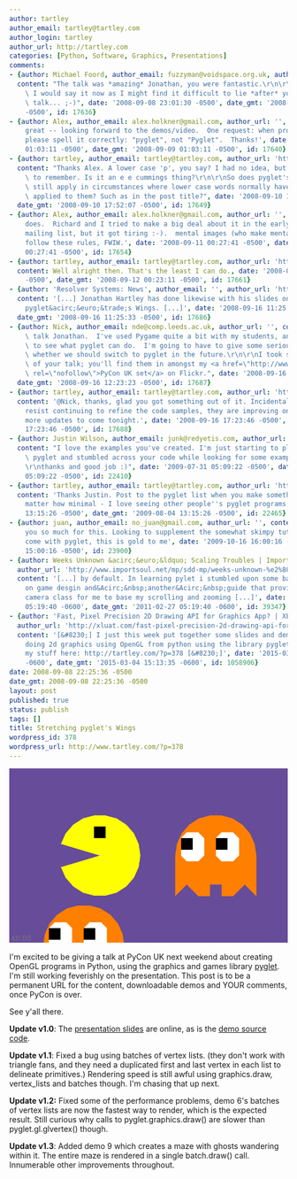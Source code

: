 ```yaml
---
author: tartley
author_email: tartley@tartley.com
author_login: tartley
author_url: http://tartley.com
categories: [Python, Software, Graphics, Presentations]
comments:
- {author: Michael Foord, author_email: fuzzyman@voidspace.org.uk, author_url: 'http://www.ironpythoninaction.com',
  content: "The talk was *amazing* Jonathan, you were fantastic.\r\n\r\nI thought\
    \ I would say it now as I might find it difficult to lie *after* you give the\
    \ talk... ;-)", date: '2008-09-08 23:01:30 -0500', date_gmt: '2008-09-08 23:01:30
    -0500', id: 17636}
- {author: Alex, author_email: alex.holkner@gmail.com, author_url: '', content: 'Sounds
    great -- looking forward to the demos/video.  One request: when promoting pyglet,
    please spell it correctly: "pyglet", not "Pyglet".  Thanks!', date: '2008-09-09
    01:03:11 -0500', date_gmt: '2008-09-09 01:03:11 -0500', id: 17640}
- {author: tartley, author_email: tartley@tartley.com, author_url: 'http://tartley.com',
  content: "Thanks Alex. A lower case 'p', you say? I had no idea, but I'll endeavour\
    \ to remember. Is it an e e cummings thing?\r\n\r\nSo does pyglet's lower-casing\
    \ still apply in circumstances where lower case words normally have a capitalization\
    \ applied to them? Such as in the post title?", date: '2008-09-10 17:52:07 -0500',
  date_gmt: '2008-09-10 17:52:07 -0500', id: 17649}
- {author: Alex, author_email: alex.holkner@gmail.com, author_url: '', content: 'It
    does.  Richard and I tried to make a big deal about it in the early days of the
    mailing list, but it got tiring :-).  mental images (who make mental ray) also
    follow these rules, FWIW.', date: '2008-09-11 00:27:41 -0500', date_gmt: '2008-09-11
    00:27:41 -0500', id: 17654}
- {author: tartley, author_email: tartley@tartley.com, author_url: 'http://tartley.com',
  content: Well alright then. That's the least I can do., date: '2008-09-12 00:23:11
    -0500', date_gmt: '2008-09-12 00:23:11 -0500', id: 17661}
- {author: 'Resolver Systems: News', author_email: '', author_url: 'http://www.resolversystems.com/news/?p=67',
  content: '[...] Jonathan Hartley has done likewise with his slides on&Acirc;&nbsp;Stretching
    pyglet&acirc;&euro;&trade;s Wings. [...]', date: '2008-09-16 11:25:33 -0500',
  date_gmt: '2008-09-16 11:25:33 -0500', id: 17686}
- {author: Nick, author_email: nde@comp.leeds.ac.uk, author_url: '', content: "Good\
    \ talk Jonathan.  I've used Pygame quite a bit with my students, and it was useful\
    \ to see what pyglet can do.  I'm going to have to give some serious thought to\
    \ whether we should switch to pyglet in the future.\r\n\r\nI took some pictures\
    \ of your talk; you'll find them in amongst my <a href=\"http://www.flickr.com/photos/nickefford/sets/72157607290262808/\"\
    \ rel=\"nofollow\">PyCon UK set</a> on Flickr.", date: '2008-09-16 12:23:23 -0500',
  date_gmt: '2008-09-16 12:23:23 -0500', id: 17687}
- {author: tartley, author_email: tartley@tartley.com, author_url: 'http://tartley.com',
  content: '@Nick, thanks, glad you got something out of it. Incidentally, I can''t
    resist continuing to refine the code samples, they are improving on a daily basis,
    more updates to come tonight.', date: '2008-09-16 17:23:46 -0500', date_gmt: '2008-09-16
    17:23:46 -0500', id: 17688}
- {author: Justin Wilson, author_email: junk@redyetis.com, author_url: 'http://juztinwilzon.blogspot.com',
  content: "I love the examples you've created. I'm just starting to play around with\
    \ pyglet and stumbled across your code while looking for some example code.\r\n\
    \r\nthanks and good job :)", date: '2009-07-31 05:09:22 -0500', date_gmt: '2009-07-31
    05:09:22 -0500', id: 22410}
- {author: tartley, author_email: tartley@tartley.com, author_url: 'http://tartley.com',
  content: 'Thanks Justin. Post to the pyglet list when you make something cool, no
    matter how minimal - I love seeing other people''s pyglet programs.', date: '2009-08-04
    13:15:26 -0500', date_gmt: '2009-08-04 13:15:26 -0500', id: 22465}
- {author: juan, author_email: no_juan@gmail.com, author_url: '', content: 'Thank
    you so much for this. Looking to supplement the somewhat skimpy tutorials that
    come with pyglet, this is gold to me', date: '2009-10-16 16:00:16 -0500', date_gmt: '2009-10-16
    15:00:16 -0500', id: 23900}
- {author: Weeks Unknown &acirc;&euro;&ldquo; Scaling Troubles | Import Soul, author_email: '',
  author_url: 'http://www.importsoul.net/mp/sdd-mp/weeks-unknown-%e2%80%93-scaling-troubles/',
  content: '[...] by default. In learning pylet i stumbled upon some basic guides
    on game desgin and&Acirc;&nbsp;another&Acirc;&nbsp;guide that provides a basic
    camera class for me to base my scrolling and zooming [...]', date: '2011-02-27
    05:19:40 -0600', date_gmt: '2011-02-27 05:19:40 -0600', id: 39347}
- {author: 'Fast, Pixel Precision 2D Drawing API for Graphics App? | XL-UAT', author_email: '',
  author_url: 'http://xluat.com/fast-pixel-precision-2d-drawing-api-for-graphics-app/',
  content: '[&#8230;] I just this week put together some slides and demo code for
    doing 2d graphics using OpenGL from python using the library pyglet. You can see
    my stuff here: http://tartley.com/?p=378 [&#8230;]', date: '2015-03-04 15:13:35
    -0600', date_gmt: '2015-03-04 15:13:35 -0600', id: 1058906}
date: 2008-09-08 22:25:36 -0500
date_gmt: 2008-09-08 22:25:36 -0500
layout: post
published: true
status: publish
tags: []
title: Stretching pyglet's Wings
wordpress_id: 378
wordpress_url: http://www.tartley.com/?p=378
---
```


![](/assets/2008/09/pacman.png)

I'm excited to be giving a talk at PyCon UK next weekend about creating
OpenGL programs in Python, using the graphics and games library
[pyglet](http://pyglet.org/). I'm still working feverishly on the
presentation. This post is to be a permanent URL for the content,
downloadable demos and YOUR comments, once PyCon is over.

See y'all there.

**Update v1.0**: The [presentation
slides](http://tartley.com/files/stretching_pyglets_wings/presentation.zip)
are online, as is the [demo source
code](http://tartley.com/files/stretching_pyglets_wings/stretching_pyglets_wings-1.3.zip).

**Update v1.1**: Fixed a bug using batches of vertex lists. (they don't
work with triangle fans, and they need a duplicated first and last
vertex in each list to delineate primitives.) Rendering speed is still
awful using graphics.draw, vertex\_lists and batches though. I'm chasing
that up next.

**Update v1.2:** Fixed some of the performance problems, demo 6's
batches of vertex lists are now the fastest way to render, which is the
expected result. Still curious why calls to pyglet.graphics.draw() are
slower than pyglet.gl.glvertex() though.

**Update v1.3**: Added demo 9 which creates a maze with ghosts wandering
within it. The entire maze is rendered in a single batch.draw() call.
Innumerable other improvements throughout.
